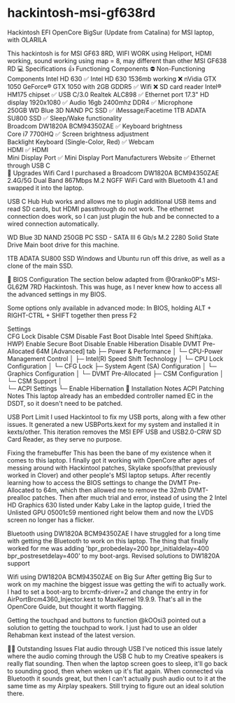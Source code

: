 # hackintosh-msi-gf638rd
Hackintosh EFI OpenCore BigSur (Update from Catalina) for MSI laptop, with OLARILA

This hackintosh is for MSI GF63 8RD, WIFI WORK using Heliport, HDMI working, sound working using map = 8, may different than other MSI GF638 RD
💻 Specifications	👍 Functioning Components	⛔ Non-Functioning Components
Intel HD 630	✅ Intel HD 630 1536mb working	❌ nVidia GTX 1050
GeForce® GTX 1050 with 2GB GDDR5	✅ Wifi	❌ SD card reader
Intel® HM175 chipset	✅ USB C/3.0	
Realtek ALC898	✅ Ethernet port	
17.3" HD display 1920x1080	✅ Audio	
16gb 2400mhz DDR4	✅ Microphone	
250GB WD Blue 3D NAND PC SSD	✅ iMessage/Facetime	
1TB ADATA SU800 SSD	✅ Sleep/Wake functionality	
Broadcom DW1820A BCM94350ZAE	✅ Keyboard brightness	
Core i7 7700HQ	✅ Screen brightness adjustment	
Backlight Keyboard (Single-Color, Red)	✅ Webcam	
HDMI	✅ HDMI	
Mini Display Port	✅ Mini Display Port	
Manufacturers Website	✅ Ethernet through USB C	
💪 Upgrades
Wifi Card
I purchased a Broadcom DW1820A BCM94350ZAE 2.4G/5G Dual Band 867Mbps M.2 NGFF WiFi Card with Bluetooth 4.1 and swapped it into the laptop.

USB C Hub
Hub works and allows me to plugin additional USB items and read SD cards, but HDMI passthrough do not work. The ethernet connection does work, so I can just plugin the hub and be connected to a wired connection automatically.

WD Blue 3D NAND 250GB PC SSD - SATA III 6 Gb/s M.2 2280 Solid State Drive
Main boot drive for this machine.

1TB ADATA SU800 SSD
Windows and Ubuntu run off this drive, as well as a clone of the main SSD.

👴 BIOS Configuration
The section below adapted from @0ranko0P's MSI-GL62M 7RD Hackintosh. This was huge, as I never knew how to access all the advanced settings in my BIOS.

Some options only available in advanced mode:
In BIOS, holding ALT + RIGHT-CTRL + SHIFT together then press F2

Settings	
CFG Lock	Disable
CSM	Disable
Fast Boot	Disable
Intel Speed Shift(aka. HWP)	Enable
Secure Boot	Disable
Enable Hiberation	Disable
DVMT Pre-Allocated	64M
[Advanced] tab
├─ Power & Performance
│  └─ CPU-Power Management Control
│     ├─ Intel(R) Speed Shift Technology
│     └─ CPU Lock Configuration
│        └─ CFG Lock
├─ System Agent (SA) Configuration
│  └─ Graphics Configuration
│     └─ DVMT Pre-Allocated
├─ CSM Configuration
│  └─ CSM Support
│   
└─ ACPI Settings
   └─ Enable Hibernation
📔 Installation Notes
ACPI Patching Notes
This laptop already has an embedded controller named EC in the DSDT, so it doesn't need to be patched.

USB Port Limit
I used Hackintool to fix my USB ports, along with a few other issues. It generated a new USBPorts.kext for my system and installed it in kexts/other. This iteration removes the MSI EPF USB and USB2.0-CRW SD Card Reader, as they serve no purpose.

Fixing the framebuffer
This has been the bane of my existence when it comes to this laptop. I finally got it working with OpenCore after ages of messing around with Hackintool patches, Skylake spoofs(that previously worked in Clover) and other people's MSI laptop setups. After recently learning how to access the BIOS settings to change the DVMT Pre-Allocated to 64m, which then allowed me to remove the 32mb DVMT-prealloc patches. Then after much trial and error, instead of using the 2 Intel HD Graphics 630 listed under Kaby Lake in the laptop guide, I tried the Unlisted GPU 05001c59 mentioned right below them and now the LVDS screen no longer has a flicker.

Bluetooth using DW1820A BCM94350ZAE
I have struggled for a long time with getting the Bluetooth to work on this laptop. The thing that finally worked for me was adding 'bpr_probedelay=200 bpr_initialdelay=400 bpr_postresetdelay=400' to my boot-args. Revised solutions to DW1820A support

Wifi using DW1820A BCM94350ZAE on Big Sur
After getting Big Sur to work on my machine the biggest issue was getting the wifi to actually work. I had to set a boot-arg to brcmfx-driver=2 and change the entry in for AirPortBrcm4360_Injector.kext to MaxKernel 19.9.9. That's all in the OpenCore Guide, but thought it worth flagging.

Getting the touchpad and buttons to function
@kOOsi3 pointed out a solution to getting the touchpad to work. I just had to use an older Rehabman kext instead of the latest version.

🤦‍♂️ Outstanding Issues
Flat audio through USB
I've noticed this issue lately where the audio coming through the USB C hub to my Creative speakers is really flat sounding. Then when the laptop screen goes to sleep, it'll go back to sounding good, then when woken up it's flat again. When connected via Bluetooth it sounds great, but then I can't actually push audio out to it at the same time as my Airplay speakers. Still trying to figure out an ideal solution there.

